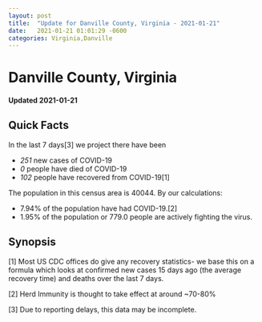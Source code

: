 ```yaml
---
layout: post
title:  "Update for Danville County, Virginia - 2021-01-21"
date:   2021-01-21 01:01:29 -0600
categories: Virginia,Danville
---
```


# Danville County, Virginia
#### Updated 2021-01-21

## Quick Facts

In the last 7 days[3] we project there have been
- *251* new cases of COVID-19
- *0* people have died of COVID-19
- *102* people have recovered from COVID-19[1]

The population in this census area is 40044. By our calculations:
- 7.94% of the population have had COVID-19.[2]
- 1.95% of the population or 779.0 people are actively fighting the virus.

## Synopsis




[1] Most US CDC offices do give any recovery statistics- we base this on a formula which looks at confirmed new cases
15 days ago (the average recovery time) and deaths over the last 7 days.

[2] Herd Immunity is thought to take effect at around ~70-80%

[3] Due to reporting delays, this data may be incomplete.
 
    